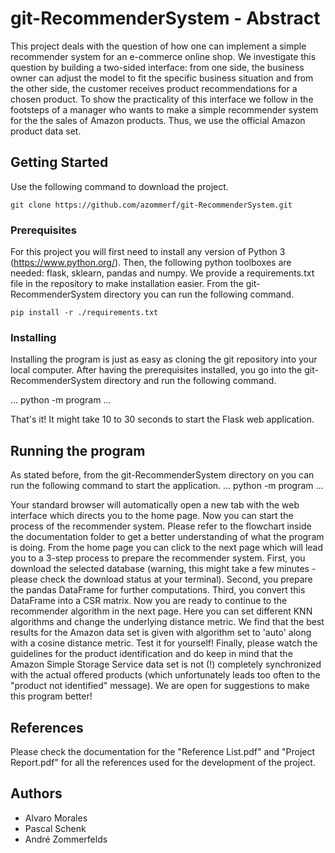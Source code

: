 # git-RecommenderSystem - Abstract

This project deals with the question of how one can implement a simple recommender system for an e-commerce online shop. We investigate this question by building a two-sided interface: from one side, the business owner can adjust the model to fit the specific business situation and from the other side, the customer receives product recommendations for a chosen product. To show the practicality of this interface we follow in the footsteps of a manager who wants to make a simple recommender system for the the sales of Amazon products. Thus, we use the official Amazon product data set.

## Getting Started

Use the following command to download the project.
```
git clone https://github.com/azommerf/git-RecommenderSystem.git
```

### Prerequisites

For this project you will first need to install any version of Python 3 (https://www.python.org/). Then, the following python toolboxes are needed: flask, sklearn, pandas and numpy. We provide a requirements.txt file in the repository to make installation easier. From the git-RecommenderSystem directory you can run the following command.
```
pip install -r ./requirements.txt
```

### Installing

Installing the program is just as easy as cloning the git repository into your local computer. After having the prerequisites installed, you go into the git-RecommenderSystem directory and run the following command.

...
python -m program
...

That's it! It might take 10 to 30 seconds to start the Flask web application.

## Running the program

As stated before, from the git-RecommenderSystem directory on you can run the following command to start the application.
...
python -m program
...

Your standard browser will automatically open a new tab with the web interface which directs you to the home page. Now you can start the process of the recommender system. Please refer to the flowchart inside the documentation folder to get a better understanding of what the program is doing. From the home page you can click to the next page which will lead you to a 3-step process to prepare the recommender system. First, you download the selected database (warning, this might take a few minutes - please check the download status at your terminal). Second, you prepare the pandas DataFrame for further computations. Third, you convert this DataFrame into a CSR matrix. Now you are ready to continue to the recommender algorithm in the next page. Here you can set different KNN algorithms and change the underlying distance metric. We find that the best results for the Amazon data set is given with algorithm set to 'auto' along with a cosine distance metric. Test it for yourself! Finally, please watch the guidelines for the product identification and do keep in mind that the Amazon Simple Storage Service data set is not (!) completely synchronized with the actual offered products (which unfortunately leads too often to the "product not identified" message). We are open for suggestions to make this program better!

## References

Please check the documentation for the "Reference List.pdf" and "Project Report.pdf" for all the references used for the development of the project.

## Authors

* Alvaro Morales
* Pascal Schenk
* André Zommerfelds
